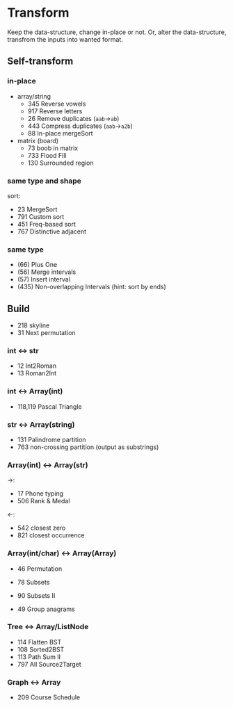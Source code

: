 # Transform
Keep the data-structure, change in-place or not. Or, alter the data-structure, transfrom the inputs into wanted format. 

## Self-transform

### in-place
- array/string
    - 345	Reverse vowels
    - 917	Reverse letters
    - 26	Remove duplicates (`aab`->`ab`)
    - 443	Compress duplicates (`aab`->`a2b`)
    - 88	In-place mergeSort
- matrix (board)
    - 73	boob in matrix
    - 733	Flood Fill
    - 130   Surrounded region

### same type and shape

sort: 
- 23 MergeSort
- 791 Custom sort
- 451 Freq-based sort
- 767 Distinctive adjacent

### same type
- (66) Plus One
- (56) Merge intervals
- (57) Insert interval
- (435) Non-overlapping Intervals (hint: sort by ends)


## Build

- 218 skyline
- 31 Next permutation

### int <-> str
- 12 Int2Roman
- 13 Roman2Int

### int <-> Array(int)
- 118,119 Pascal Triangle

### str <-> Array(string)
- 131 Palindrome partition
- 763 non-crossing partition (output as substrings)

### Array(int) <-> Array(str)
->:
- 17 Phone typing
- 506 Rank & Medal

<-:
- 542 closest zero
- 821 closest occurrence

### Array(int/char) <-> Array(Array)
- 46 Permutation
- 78 Subsets
- 90 Subsets II
  
- 49 Group anagrams

### Tree <-> Array/ListNode
- 114 Flatten BST
- 108 Sorted2BST
- 113 Path Sum II
- 797 All Source2Target

### Graph <-> Array
- 209 Course Schedule
